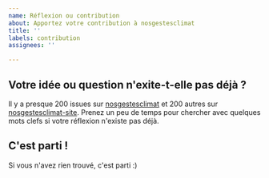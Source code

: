 ```yaml
---
name: Réflexion ou contribution 
about: Apportez votre contribution à nosgestesclimat
title: ''
labels: contribution
assignees: ''

---
```


## Votre idée ou question n'exite-t-elle pas déjà ? 

Il y a presque 200 issues sur [nosgestesclimat](https://github.com/datagir/nosgestesclimat/issues) et 200 autres sur [nosgestesclimat-site](https://github.com/datagir/nosgestesclimat-site/issues). Prenez un peu de temps pour chercher avec quelques mots clefs si votre réflexion n'existe pas déjà.

## C'est parti ! 

Si vous n'avez rien trouvé, c'est parti :) 
